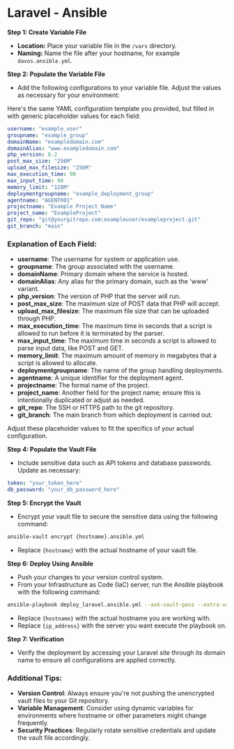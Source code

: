 # Laravel - Ansible

**Step 1: Create Variable File**

- **Location:** Place your variable file in the `/vars` directory.
- **Naming:** Name the file after your hostname, for example `davos.ansible.yml`.

**Step 2: Populate the Variable File**

- Add the following configurations to your variable file. Adjust the values as necessary for your environment:

Here's the same YAML configuration template you provided, but filled in with generic placeholder values for each field:

```yaml
username: "example_user"
groupname: "example_group"
domainName: "exampledomain.com"
domainAlias: "www.exampledomain.com"
php_version: 8.2
post_max_size: "256M"
upload_max_filesize: "256M"
max_execution_time: 90
max_input_time: 90
memory_limit: "128M"
deploymentgroupname: "example_deployment_group"
agentname: "AGENT001"
projectname: "Example Project Name"
project_name: "ExampleProject"
git_repo: "git@yourgitrepo.com:exampleuser/exampleproject.git"
git_branch: "main"
```

### Explanation of Each Field:

- **username**: The username for system or application use.
- **groupname**: The group associated with the username.
- **domainName**: Primary domain where the service is hosted.
- **domainAlias**: Any alias for the primary domain, such as the 'www' variant.
- **php_version**: The version of PHP that the server will run.
- **post_max_size**: The maximum size of POST data that PHP will accept.
- **upload_max_filesize**: The maximum file size that can be uploaded through PHP.
- **max_execution_time**: The maximum time in seconds that a script is allowed to run before it is terminated by the parser.
- **max_input_time**: The maximum time in seconds a script is allowed to parse input data, like POST and GET.
- **memory_limit**: The maximum amount of memory in megabytes that a script is allowed to allocate.
- **deploymentgroupname**: The name of the group handling deployments.
- **agentname**: A unique identifier for the deployment agent.
- **projectname**: The formal name of the project.
- **project_name**: Another field for the project name; ensure this is intentionally duplicated or adjust as needed.
- **git_repo**: The SSH or HTTPS path to the git repository.
- **git_branch**: The main branch from which deployment is carried out.

Adjust these placeholder values to fit the specifics of your actual configuration.

**Step 4: Populate the Vault File**

- Include sensitive data such as API tokens and database passwords. Update as necessary:

```yaml
token: "your_token_here"
db_password: "your_db_password_here"
```

**Step 5: Encrypt the Vault**

- Encrypt your vault file to secure the sensitive data using the following command:

```bash
ansible-vault encrypt {hostname}.ansible.yml
```

- Replace `{hostname}` with the actual hostname of your vault file.

**Step 6: Deploy Using Ansible**

- Push your changes to your version control system.
- From your Infrastructure as Code (IaC) server, run the Ansible playbook with the following command:

```bash
ansible-playbook deploy_laravel.ansible.yml --ask-vault-pass --extra-vars="hostname={hostname} -i inventory --limit {ip_address}"
```

- Replace `{hostname}` with the actual hostname you are working with.
- Replace `{ip_address}` with the server you want execute the playbook on.

**Step 7: Verification**

- Verify the deployment by accessing your Laravel site through its domain name to ensure all configurations are applied correctly.

### Additional Tips:

- **Version Control**: Always ensure you're not pushing the unencrypted vault files to your Git repository.
- **Variable Management**: Consider using dynamic variables for environments where hostname or other parameters might change frequently.
- **Security Practices**: Regularly rotate sensitive credentials and update the vault file accordingly.
